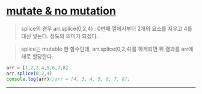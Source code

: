 [mutate & no mutation](https://doesitmutate.xyz/)
===
>splice의 경우 arr.splice(0,2,4) : 0번째 열에서부터 2개의 요소를 지우고 4를 대신 넣는다. 정도의 의미가 되겠다.

> splice는 mutable 한 함수인데, arr.splice(0,2,4)를 하게되면 위 결과를 arr에 새로 할당한다.

```js
arr = [1,2,3,4,5,6,7,8]
arr.splice(0,2,4)
console.log(arr)//arr = [4, 3, 4, 5, 6, 7, 8];
```
***


